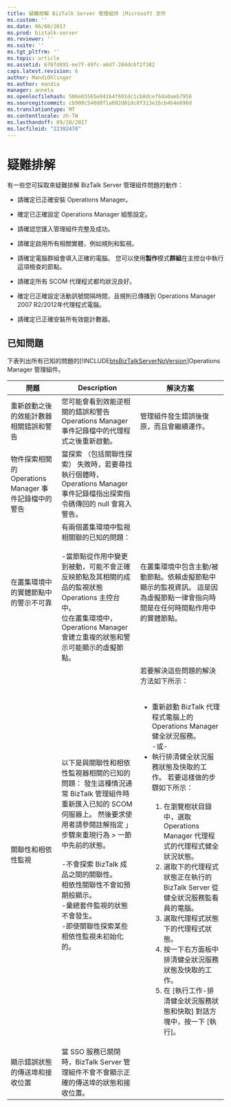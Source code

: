 ```yaml
---
title: 疑難排解 BizTalk Server 管理組件 |Microsoft 文件
ms.custom: ''
ms.date: 06/08/2017
ms.prod: biztalk-server
ms.reviewer: ''
ms.suite: ''
ms.tgt_pltfrm: ''
ms.topic: article
ms.assetid: 676fd891-ee7f-49fc-a6d7-204dc6f2f382
caps.latest.revision: 6
author: MandiOhlinger
ms.author: mandia
manager: anneta
ms.openlocfilehash: 506e65565e841b4f601dc1cb8dcef64a0aeb7956
ms.sourcegitcommit: cb908c540d8f1a692d01dc8f313e16cb4b4e696d
ms.translationtype: MT
ms.contentlocale: zh-TW
ms.lasthandoff: 09/20/2017
ms.locfileid: "22302478"
---
```

# <a name="troubleshooting"></a>疑難排解
有一些您可採取來疑難排解 BizTalk Server 管理組件問題的動作：  
  
-   請確定已正確安裝 Operations Manager。  
  
-   確定已正確設定 Operations Manager 組態設定。  
  
-   請確認您匯入管理組件完整及成功。  
  
-   請確定啟用所有相關實體，例如規則和監視。  
  
-   請確定電腦群組會填入正確的電腦。 您可以使用**製作**模式**群組**在主控台中執行這項檢查的節點。  
  
-   請確定所有 SCOM 代理程式都均狀況良好。  
  
-   確定已正確設定活動訊號間隔時間，且規則已傳播到 Operations Manager 2007 R2/2012年代理程式電腦。  
  
-   請確定已正確安裝所有效能計數器。  
  
## <a name="known-issues"></a>已知問題
下表列出所有已知的問題的[!INCLUDE[btsBizTalkServerNoVersion](../includes/btsbiztalkservernoversion-md.md)]Operations Manager 管理組件。  
  
|問題|Description|解決方案|  
|-----------|-----------------|----------------|  
|重新啟動之後的效能計數器相關錯誤和警告|您可能會看到效能逆相關的錯誤和警告 Operations Manager 事件記錄檔中的代理程式之後重新啟動。|管理組件發生錯誤後復原，而且會繼續運作。|  
|物件探索相關的 Operations Manager 事件記錄檔中的警告|當探索 （包括關聯性探索） 失敗時，若要尋找執行個體時，Operations Manager 事件記錄檔指出探索指令碼傳回的 null 會寫入警告。||  
|在叢集環境中的實體節點中的警示不可靠|有兩個叢集環境中監視相關聯的已知的問題：<br /><br /> -當節點從作用中變更到被動，可能不會正確反映節點及其相關的成品的監視狀態 Operations 主控台中。<br />位在叢集環境中，Operations Manager 會建立重複的狀態和警示可能顯示的虛擬節點。|在叢集環境中包含主動/被動節點。依賴虛擬節點中顯示的監視資訊。 這是因為虛擬節點一律會指向時間是在任何時間點作用中的實體節點。|  
|關聯性和相依性監視|以下是與關聯性和相依性監視器相關的已知的問題： 發生這種情況通常 BizTalk 管理組件時重新匯入已知的 SCOM 伺服器上。 然後要求使用者請參閱註解指定 」 步驟來重現行為 > 一節中先前的狀態。<br /><br /> -不會探索 BizTalk 成品之間的關聯性。<br />相依性關聯性不會如預期般顯示。<br />-彙總套件監視的狀態不會發生。<br />-即使關聯性探索某些相依性監視未初始化的。|若要解決這些問題的解決方法如下所示：<br /><br /> <ul><li>重新啟動 BizTalk 代理程式電腦上的 Operations Manager 健全狀況服務。 <br />     -或-</li><li>執行排清健全狀況服務狀態及快取的工作。 若要這樣做的步驟如下所示：<br /><br /> <ol><li>在瀏覽樹狀目錄中，選取 Operations Manager 代理程式的代理程式健全狀況狀態。</li><li>選取下的代理程式狀態正在執行的 BizTalk Server 從健全狀況服務監看員的電腦。</li><li>選取代理程式狀態下的代理程式狀態。</li><li>按一下右方面板中排清健全狀況服務狀態及快取的工作。</li><li>在 [執行工作-排清健全狀況服務狀態和快取] 對話方塊中，按一下 [執行]。</li></ol></li></ul>|  
|顯示錯誤狀態的傳送埠和接收位置|當 SSO 服務已關閉時，BizTalk Server 管理組件不會不會顯示正確的傳送埠的狀態和接收位置。||